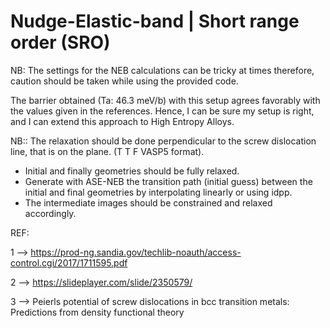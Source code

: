 # Nudge-Elastic-band | Short range order (SRO)

NB: The settings for the NEB calculations can be tricky at times therefore, caution should be taken while using the provided code.

The barrier obtained (Ta: 46.3 meV/b) with this setup agrees favorably with 
the values given in the references. Hence, I can be sure my setup is right, 
and I can extend this approach to High Entropy Alloys.

NB:: The relaxation should be done perpendicular to the screw dislocation line, 
that is on the plane. (T T F VASP5 format).

- Initial and finally geometries should be fully relaxed. 
- Generate with ASE-NEB the transition path (initial guess) between the initial 
  and final geometries by interpolating linearly or using idpp. 
- The intermediate images should be constrained and relaxed accordingly.

REF:

1 --> https://prod-ng.sandia.gov/techlib-noauth/access-control.cgi/2017/1711595.pdf

2 --> https://slideplayer.com/slide/2350579/

3 --> Peierls potential of screw dislocations in bcc transition metals: Predictions from density functional theory
